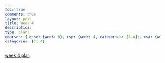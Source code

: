 ```yaml
---
toc: true
comments: true
layout: post
title: Week 4
description:
type: plans
courses: { csse: {week: 0}, csp: {week: 4, categories: [4.A]}, csa: {week: 0} }
categories: [C1.4]
---
```


[week 4 plan](https://github.com/rayanesouuuu1234/student/issues/6#issue-1893220819)
